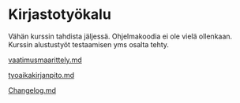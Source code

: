 # Kirjastotyökalu

Vähän kurssin tahdista jäljessä. Ohjelmakoodia ei ole vielä ollenkaan. Kurssin alustustyöt testaamisen yms osalta tehty.

[vaatimusmaarittely.md](/vaatimusmaarittely.md)

[tyoaikakirjanpito.md](/tyoaikakirjanpito.md)

[Changelog.md](/Changelog.md)


